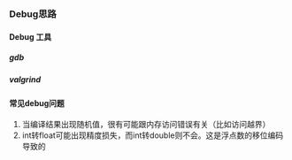 ### Debug思路

#### Debug 工具
##### gdb
##### valgrind
#### 常见debug问题
1. 当编译结果出现随机值，很有可能跟内存访问错误有关（比如访问越界）
2. int转float可能出现精度损失，而int转double则不会。这是浮点数的移位编码导致的